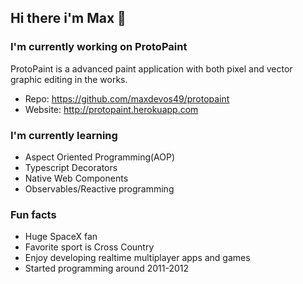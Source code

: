 ## Hi there i'm Max 👋

### I'm currently working on ProtoPaint
ProtoPaint is a advanced paint application with both pixel and vector graphic editing in the works.
- Repo: https://github.com/maxdevos49/protopaint
- Website: http://protopaint.herokuapp.com

### I'm currently learning
- Aspect Oriented Programming(AOP)
- Typescript Decorators
- Native Web Components
- Observables/Reactive programming

### Fun facts
- Huge SpaceX fan
- Favorite sport is Cross Country
- Enjoy developing realtime multiplayer apps and games
- Started programming around 2011-2012

<!--
**maxdevos49/maxdevos49** is a ✨ _special_ ✨ repository because its `README.md` (this file) appears on your GitHub profile.

Here are some ideas to get you started:

- 🔭 I’m currently working on ...
- 🌱 I’m currently learning ...
- 👯 I’m looking to collaborate on ...
- 🤔 I’m looking for help with ...
- 💬 Ask me about ...
- 📫 How to reach me: ...
- 😄 Pronouns: ...
- ⚡ Fun fact: ...
-->
